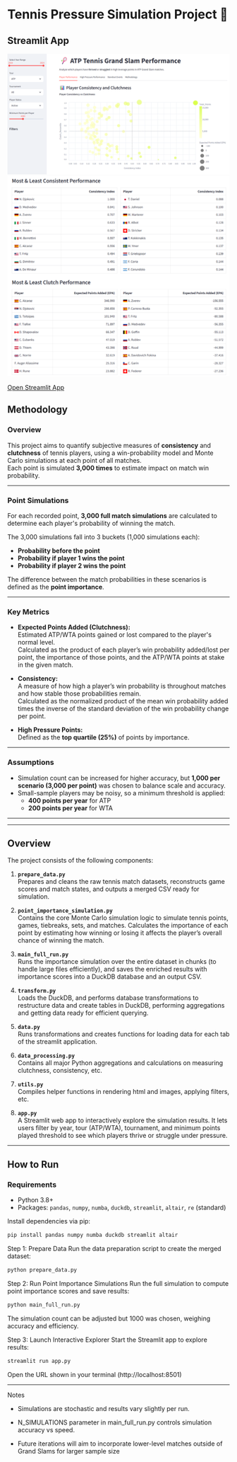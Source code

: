 # Tennis Pressure Simulation Project 🎾

## Streamlit App
![Streamlit App](images/streamlit_preview1.png)
![Streamlit App](images/streamlit_preview2.png)

[Open Streamlit App](https://tennis-point-by-point-m8ybckcbdtzd7thhbpgtme.streamlit.app/)

## Methodology

### Overview
This project aims to quantify subjective measures of **consistency** and **clutchness** of tennis players, using a win-probability model and Monte Carlo simulations at each point of all matches.  
Each point is simulated **3,000 times** to estimate impact on match win probability.

---

### Point Simulations
For each recorded point, **3,000 full match simulations** are calculated to determine each player's probability of winning the match.  

The 3,000 simulations fall into 3 buckets (1,000 simulations each):

- **Probability before the point**  
- **Probability if player 1 wins the point**  
- **Probability if player 2 wins the point**  

The difference between the match probabilities in these scenarios is defined as the **point importance**.

---

### Key Metrics
- **Expected Points Added (Clutchness):**  
  Estimated ATP/WTA points gained or lost compared to the player's normal level.  
  Calculated as the product of each player’s win probability added/lost per point, the importance of those points, and the ATP/WTA points at stake in the given match.  

- **Consistency:**  
  A measure of how high a player’s win probability is throughout matches and how stable those probabilities remain.  
  Calculated as the normalized product of the mean win probability added times the inverse of the standard deviation of the win probability change per point.  

- **High Pressure Points:**  
  Defined as the **top quartile (25%)** of points by importance.  

---

### Assumptions
- Simulation count can be increased for higher accuracy, but **1,000 per scenario (3,000 per point)** was chosen to balance scale and accuracy.  
- Small-sample players may be noisy, so a minimum threshold is applied:  
  - **400 points per year** for ATP  
  - **200 points per year** for WTA  

---

---



## Overview

The project consists of the following components:

1. **`prepare_data.py`**  
   Prepares and cleans the raw tennis match datasets, reconstructs game scores and match states, and outputs a merged CSV ready for simulation.

2. **`point_importance_simulation.py`**  
   Contains the core Monte Carlo simulation logic to simulate tennis points, games, tiebreaks, sets, and matches. Calculates the importance of each point by estimating how winning or losing it affects the player’s overall chance of winning the match.

3. **`main_full_run.py`**  
   Runs the importance simulation over the entire dataset in chunks (to handle large files efficiently), and saves the enriched results with importance scores into a DuckDB database and an output CSV.

4. **`transform.py`**  
   Loads the DuckDB, and performs database transformations to restructure data and create tables in DuckDB, performing aggregations and getting data ready for efficient querying.

4. **`data.py`**  
   Runs transformations and creates functions for loading data for each tab of the streamlit application.

4. **`data_processing.py`**  
   Contains all major Python aggregations and calculations on measuring clutchness, consistency, etc.

4. **`utils.py`**  
   Compiles helper functions in rendering html and images, applying filters, etc.

4. **`app.py`**  
   A Streamlit web app to interactively explore the simulation results. It lets users filter by year, tour (ATP/WTA), tournament, and minimum points played threshold to see which players thrive or struggle under pressure.

---

## How to Run

### Requirements

- Python 3.8+
- Packages: `pandas`, `numpy`, `numba`, `duckdb`, `streamlit`, `altair`, `re` (standard)

Install dependencies via pip:

```bash
pip install pandas numpy numba duckdb streamlit altair
```

Step 1: Prepare Data
Run the data preparation script to create the merged dataset:

```bash
python prepare_data.py
```

Step 2: Run Point Importance Simulations
Run the full simulation to compute point importance scores and save results:

```bash
python main_full_run.py
```

The simulation count can be adjusted but 1000 was chosen, weighing accuracy and efficiency.

Step 3: Launch Interactive Explorer
Start the Streamlit app to explore results:

```bash
streamlit run app.py
```

Open the URL shown in your terminal (http://localhost:8501)

---

Notes

- Simulations are stochastic and results vary slightly per run.

- N_SIMULATIONS parameter in main_full_run.py controls simulation accuracy vs speed.

- Future iterations will aim to incorporate lower-level matches outside of Grand Slams for larger sample size


